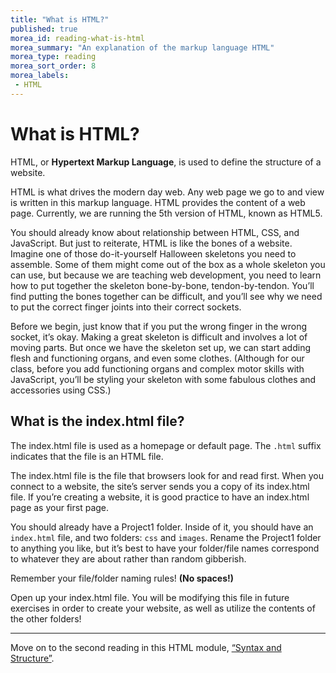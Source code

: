 ```yaml
---
title: "What is HTML?"
published: true
morea_id: reading-what-is-html
morea_summary: "An explanation of the markup language HTML"
morea_type: reading
morea_sort_order: 8
morea_labels:
 - HTML
---
```


# What is HTML? 

HTML, or **Hypertext Markup Language**, is used to define the structure of a website.

HTML is what drives the modern day web. Any web page we go to and view is written in this markup language. HTML provides the content of a web page. Currently, we are running the 5th version of HTML, known as HTML5. 

You should already know about relationship between HTML, CSS, and JavaScript. But just to reiterate, HTML is like the bones of a website. Imagine one of those do-it-yourself Halloween skeletons you need to assemble. Some of them might come out of the box as a whole skeleton you can use, but because we are teaching web development, you need to learn how to put together the skeleton bone-by-bone, tendon-by-tendon. You’ll find putting the bones together can be difficult, and you’ll see why we need to put the correct finger joints into their correct sockets. 

Before we begin, just know that if you put the wrong finger in the wrong socket, it’s okay. Making a great skeleton is difficult and involves a lot of moving parts. But once we have the skeleton set up, we can start adding flesh and functioning organs, and even some clothes. (Although for our class, before you add functioning organs and complex motor skills with JavaScript, you’ll be styling your skeleton with some fabulous clothes and accessories using CSS.) 

## What is the index.html file?

 The index.html file is used as a homepage or default page. The `.html` suffix indicates that the file is an HTML file. 

The index.html file is the file that browsers look for and read first. When you connect to a website, the site’s server sends you a copy of its index.html file. If you’re creating a website, it is good practice to have an index.html page as your first page. 

You should already have a Project1 folder. Inside of it, you should have an `index.html` file, and two folders: `css` and `images`. Rename the Project1 folder to anything you like, but it’s best to have your folder/file names correspond to whatever they are about rather than random gibberish.

Remember your file/folder naming rules! **(No spaces!)**

Open up your index.html file. You will be modifying this file in future exercises in order to create your website, as well as utilize the contents of the other folders! 

---

Move on to the second reading in this HTML module, [“Syntax and Structure”](https://junior-devleague.github.io/JDLA-Web-Development/morea/3_Basic_HTML/reading-syntax-structure.html).

